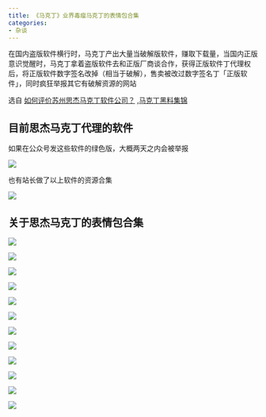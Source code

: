 ```yaml
---
title: 《马克丁》业界毒瘤马克丁的表情包合集
categories:
- 杂谈
---
```


在国内盗版软件横行时，马克丁产出大量当破解版软件，赚取下载量，当国内正版意识觉醒时，马克丁拿着盗版软件去和正版厂商谈合作，获得正版软件丁代理权后，将正版软件数字签名改掉（相当于破解），售卖被改过数字签名丁「正版软件」，同时疯狂举报其它有破解资源的网站

选自  [如何评价苏州思杰马克丁软件公司？](https://www.zhihu.com/question/46746200) ,[马克丁黑料集锦](https://masuit.com/s?wd=%E9%A9%AC%E5%85%8B%E4%B8%81)

## 目前思杰马克丁代理的软件

如果在公众号发这些软件的绿色版，大概两天之内会被举报



![](https://v2fy.com/asset/makeding/001.png)


也有站长做了以上软件的资源合集

![](https://v2fy.com/asset/makeding/008.png)


## 关于思杰马克丁的表情包合集

![](https://v2fy.com/asset/makeding/1.jpg)

![](https://v2fy.com/asset/makeding/2.jpg)


![](https://v2fy.com/asset/makeding/3.jpg)


![](https://v2fy.com/asset/makeding/4.jpg)

![](https://v2fy.com/asset/makeding/5.jpg)


![](https://v2fy.com/asset/makeding/6.jpg)


![](https://v2fy.com/asset/makeding/7.jpg)

![](https://v2fy.com/asset/makeding/8.jpg)


![](https://v2fy.com/asset/makeding/9.jpg)


![](https://v2fy.com/asset/makeding/10.jpg)

![](https://v2fy.com/asset/makeding/11.jpg)


![](https://v2fy.com/asset/makeding/12.jpg)




